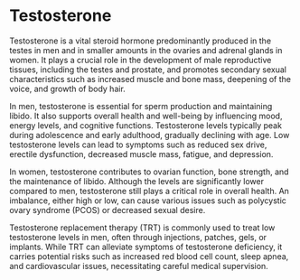 <!--
source: gpt-40
siblings: estrogen, progesterone, testosterone
tags: hormones
-->

# Testosterone

Testosterone is a vital steroid hormone predominantly produced in the testes in men and in smaller amounts in the ovaries and adrenal glands in women. It plays a crucial role in the development of male reproductive tissues, including the testes and prostate, and promotes secondary sexual characteristics such as increased muscle and bone mass, deepening of the voice, and growth of body hair.

In men, testosterone is essential for sperm production and maintaining libido. It also supports overall health and well-being by influencing mood, energy levels, and cognitive functions. Testosterone levels typically peak during adolescence and early adulthood, gradually declining with age. Low testosterone levels can lead to symptoms such as reduced sex drive, erectile dysfunction, decreased muscle mass, fatigue, and depression.

In women, testosterone contributes to ovarian function, bone strength, and the maintenance of libido. Although the levels are significantly lower compared to men, testosterone still plays a critical role in overall health. An imbalance, either high or low, can cause various issues such as polycystic ovary syndrome (PCOS) or decreased sexual desire.

Testosterone replacement therapy (TRT) is commonly used to treat low testosterone levels in men, often through injections, patches, gels, or implants. While TRT can alleviate symptoms of testosterone deficiency, it carries potential risks such as increased red blood cell count, sleep apnea, and cardiovascular issues, necessitating careful medical supervision.


